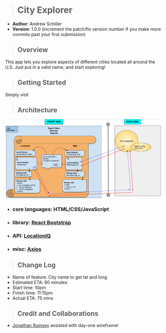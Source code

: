 > # City Explorer

- **Author**: Andrew Schiller
- **Version**: 1.0.0 (increment the patch/fix version number if you make more commits past your first submission)

> ## Overview

This app lets you explore aspects of different cities located all around the U.S. Just put in a valid name, and start exploring!

> ## Getting Started

Simply visit
<!-- What are the steps that a user must take in order to build this app on their own machine and get it running? -->

> ## Architecture

![data flow](lab6plan.png)

- ### core languages: HTML/CSS/JavaScript

- ### library: [React Bootstrap](https://react-bootstrap.github.io/getting-started/introduction)

- ### API: [LocationIQ](https://locationiq.com/docs#search-forward-geocoding)

- ### misc: [Axios](https://www.npmjs.com/package/axios)

<!-- Provide a detailed description of the application design. What technologies (languages, libraries, etc) you're using, and any other relevant design information. -->

> ## Change Log

- Name of feature: City name to get lat and long
- Estimated ETA: 60 minutes
- Start time: 10pm
- Finish time: 11:15pm
- Actual ETA: 75 mins

<!-- Use this area to document the iterative changes made to your application as each feature is successfully implemented. Use time stamps. Here's an example:

01-01-2001 4:59pm - Application now has a fully-functional express server, with a GET route for the location resource. -->

> ## Credit and Collaborations

- [Jonathan Rumsey](https://github.com/nojronatron) assisted with day-one wireframe!

